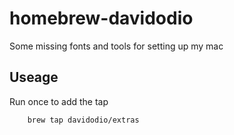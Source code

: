 # homebrew-davidodio

Some missing fonts and tools for setting up my mac

## Useage

Run once to add the tap

```bash
	brew tap davidodio/extras
```


